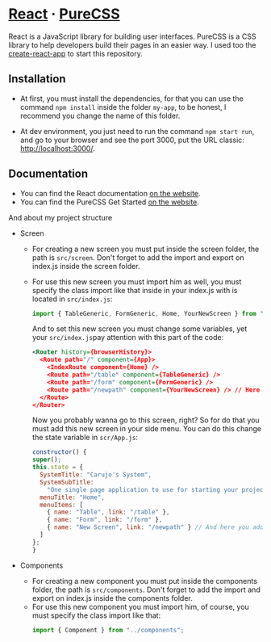 # [React](https://reactjs.org/) &middot; [PureCSS](https://purecss.io/)

React is a JavaScript library for building user interfaces. PureCSS is a CSS library to help developers build their pages in an easier way.
I used too the [create-react-app](https://facebook.github.io/create-react-app/docs/getting-started) to start this repository.

## Installation

- At first, you must install the dependencies,
  for that you can use the command `npm install` inside the folder `my-app`, to be honest, I recommend you change the name of this folder.

- At dev environment, you just need to run the command `npm start run`, and go to your browser and see the port 3000, put the URL classic: [http://localhost:3000/](http://localhost:3000/).

## Documentation

- You can find the React documentation [on the website](https://reactjs.org/docs).
- You can find the PureCSS Get Started [on the website](https://purecss.io/start/).

And about my project structure

- Screen

  - For creating a new screen you must put inside the screen folder, the path is `src/screen`. Don't forget to add the import and export on index.js inside the screen folder.
  - For use this new screen you must import him as well, you must specify the class import like that inside in your index.js with is located in `src/index.js`:

    ```jsx
    import { TableGeneric, FormGeneric, Home, YourNewScreen } from "./screen";
    ```

    And to set this new screen you must change some variables, yet your `src/index.js`pay attention with this part of the code:

    ```xml
    <Router history={browserHistory}>
      <Route path="/" component={App}>
        <IndexRoute component={Home} />
        <Route path="/table" component={TableGeneric} />
        <Route path="/form" component={FormGeneric} />
        <Route path="/newpath" component={YourNewScreen} /> // Here comes your new line
      </Route>
    </Router>
    ```

    Now you probably wanna go to this screen, right? So for do that you must add this new screen in your side menu. You can do this change the state variable in `scr/App.js`:

    ```js
    constructor() {
    super();
    this.state = {
      SystemTitle: "Carujo's System",
      SystemSubTitle:
        "One single page application to use for starting your project",
      menuTitle: "Home",
      menuItems: [
        { name: "Table", link: "/table" },
        { name: "Form", link: "/form" },
        { name: "New Screen", link: "/newpath" } // And here you add a new item in your side menu
      ]
    };
    }
    ```

- Components
  - For creating a new component you must put inside the components folder, the path is `src/components`. Don't forget to add the import and export on index.js inside the components folder.
  - For use this new component you must import him, of course, you must specify the class import like that:
    ```jsx
    import { Component } from "../components";
    ```
